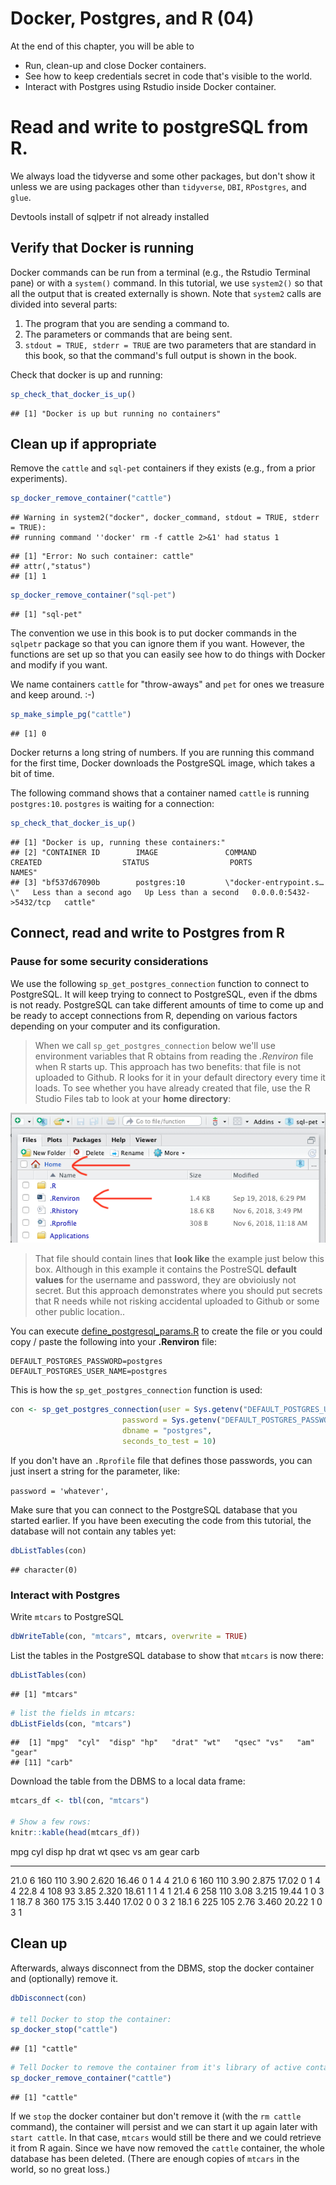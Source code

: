 # Docker, Postgres, and R (04)

At the end of this chapter, you will be able to 

  * Run, clean-up and close Docker containers.
  * See how to keep credentials secret in code that's visible to the world.
  * Interact with Postgres using Rstudio inside Docker container.
  # Read and write to postgreSQL from R.


We always load the tidyverse and some other packages, but don't show it unless we are using packages other than `tidyverse`, `DBI`, `RPostgres`, and `glue`.


Devtools install of sqlpetr if not already installed



## Verify that Docker is running

Docker commands can be run from a terminal (e.g., the Rstudio Terminal pane) or with a `system()` command.  In this tutorial, we use `system2()` so that all the output that is created externally is shown.  Note that `system2` calls are divided into several parts:

1. The program that you are sending a command to.
2. The parameters or commands that are being sent.
3. `stdout = TRUE, stderr = TRUE` are two parameters that are standard in this book, so that the command's full output is shown in the book.

Check that docker is up and running:


```r
sp_check_that_docker_is_up()
```

```
## [1] "Docker is up but running no containers"
```

## Clean up if appropriate
Remove the `cattle` and `sql-pet` containers if they exists (e.g., from a prior experiments).  

```r
sp_docker_remove_container("cattle")
```

```
## Warning in system2("docker", docker_command, stdout = TRUE, stderr = TRUE):
## running command ''docker' rm -f cattle 2>&1' had status 1
```

```
## [1] "Error: No such container: cattle"
## attr(,"status")
## [1] 1
```

```r
sp_docker_remove_container("sql-pet")
```

```
## [1] "sql-pet"
```

The convention we use in this book is to put docker commands in the `sqlpetr` package so that you can ignore them if you want.  However, the functions are set up so that you can easily see how to do things with Docker and modify if you want.

We name containers `cattle` for "throw-aways" and `pet` for ones we treasure and keep around.  :-)

```r
sp_make_simple_pg("cattle")
```

```
## [1] 0
```

Docker returns a long string of numbers.  If you are running this command for the first time, Docker downloads the PostgreSQL image, which takes a bit of time.

The following command shows that a container named `cattle` is running `postgres:10`.  `postgres` is waiting for a connection:

```r
sp_check_that_docker_is_up()
```

```
## [1] "Docker is up, running these containers:"                                                                                                            
## [2] "CONTAINER ID        IMAGE               COMMAND                  CREATED                  STATUS                  PORTS                    NAMES"   
## [3] "bf537d67090b        postgres:10         \"docker-entrypoint.s…\"   Less than a second ago   Up Less than a second   0.0.0.0:5432->5432/tcp   cattle"
```
## Connect, read and write to Postgres from R

### Pause for some security considerations

We use the following `sp_get_postgres_connection` function to connect to PostgreSQL.  It will keep trying to connect to PostgreSQL, even if the dbms is not ready.  PostgreSQL can take different amounts of time to come up and be ready to accept connections from R, depending on various factors depending on your computer and its configuration.

> When we call `sp_get_postgres_connection` below we'll use environment variables that R obtains from reading the *.Renviron* file when R starts up.  This approach has two benefits: that file is not uploaded to Github. R looks for it in your default directory every time it loads.  To see whether you have already created that file, use the R Studio Files tab to look at your **home directory**:
>
![](screenshots/locate-renviron-file.png)
>
> That file should contain lines that **look like** the example just below this box. Although in this example it contains the PostreSQL <b>default values</b> for the username and password, they are obvioiusly not secret.  But this approach demonstrates where you should put secrets that R needs while not risking accidental uploaded to Github or some other public location..

You can execute [define_postgresql_params.R](define_postgresql_params.R) to create the file or you could copy / paste the following into your **.Renviron** file:
```
DEFAULT_POSTGRES_PASSWORD=postgres
DEFAULT_POSTGRES_USER_NAME=postgres
```


This is how the `sp_get_postgres_connection` function is used:

```r
con <- sp_get_postgres_connection(user = Sys.getenv("DEFAULT_POSTGRES_USER_NAME"),
                         password = Sys.getenv("DEFAULT_POSTGRES_PASSWORD"),
                         dbname = "postgres",
                         seconds_to_test = 10)
```
If you don't have an `.Rprofile` file that defines those passwords, you can just insert a string for the parameter, like:

  `password = 'whatever',`

Make sure that you can connect to the PostgreSQL database that you started earlier. If you have been executing the code from this tutorial, the database will not contain any tables yet:


```r
dbListTables(con)
```

```
## character(0)
```
<!--
The following needs to be expanded and explained -- it doesn't stand on its own as written.
### Alternative: put the database password in an environment file

The goal is to put the password in an untracked file that will **not** be committed in your source code repository. Your code can reference the name of the variable, but the value of that variable will not appear in open text in your source code.

We have chosen to call the file `dev_environment.csv` in the current working directory where you are executing this script. That file name appears in the `.gitignore` file, so that you will not accidentally commit it. We are going to create that file now.

You will be prompted for the database password. By default, a PostgreSQL database defines a database user named `postgres`, whose password is `postgres`. If you have changed the password or created a new user with a different password, then enter those new values when prompted. Otherwise, enter `postgres` and `postgres` at the two prompts.

In an interactive environment, you could execute a snippet of code that prompts the user for their username and password with the following snippet (which isn't run in the book):

Your password is still in plain text in the file, `dev_environment.csv`, so you should protect that file from exposure. However, you do not need to worry about committing that file accidentally to your git repository, because the name of the file appears in the `.gitignore` file.

For security, we use values from the `environment_variables` data.frame, rather than keeping the `username` and `password` in plain text in a source file.
-->
### Interact with Postgres

Write `mtcars` to PostgreSQL

```r
dbWriteTable(con, "mtcars", mtcars, overwrite = TRUE)
```

List the tables in the PostgreSQL database to show that `mtcars` is now there:


```r
dbListTables(con)
```

```
## [1] "mtcars"
```

```r
# list the fields in mtcars:
dbListFields(con, "mtcars")
```

```
##  [1] "mpg"  "cyl"  "disp" "hp"   "drat" "wt"   "qsec" "vs"   "am"   "gear"
## [11] "carb"
```

Download the table from the DBMS to a local data frame:

```r
mtcars_df <- tbl(con, "mtcars")

# Show a few rows:
knitr::kable(head(mtcars_df))
```



  mpg   cyl   disp    hp   drat      wt    qsec   vs   am   gear   carb
-----  ----  -----  ----  -----  ------  ------  ---  ---  -----  -----
 21.0     6    160   110   3.90   2.620   16.46    0    1      4      4
 21.0     6    160   110   3.90   2.875   17.02    0    1      4      4
 22.8     4    108    93   3.85   2.320   18.61    1    1      4      1
 21.4     6    258   110   3.08   3.215   19.44    1    0      3      1
 18.7     8    360   175   3.15   3.440   17.02    0    0      3      2
 18.1     6    225   105   2.76   3.460   20.22    1    0      3      1

## Clean up

Afterwards, always disconnect from the DBMS, stop the docker container and (optionally) remove it.

```r
dbDisconnect(con)

# tell Docker to stop the container:
sp_docker_stop("cattle")
```

```
## [1] "cattle"
```

```r
# Tell Docker to remove the container from it's library of active containers:
sp_docker_remove_container("cattle")
```

```
## [1] "cattle"
```

If we `stop` the docker container but don't remove it (with the `rm cattle` command), the container will persist and we can start it up again later with `start cattle`.  In that case, `mtcars` would still be there and we could retrieve it from R again.  Since we have now removed the `cattle` container, the whole database has been deleted.  (There are enough copies of `mtcars` in the world, so no great loss.)
